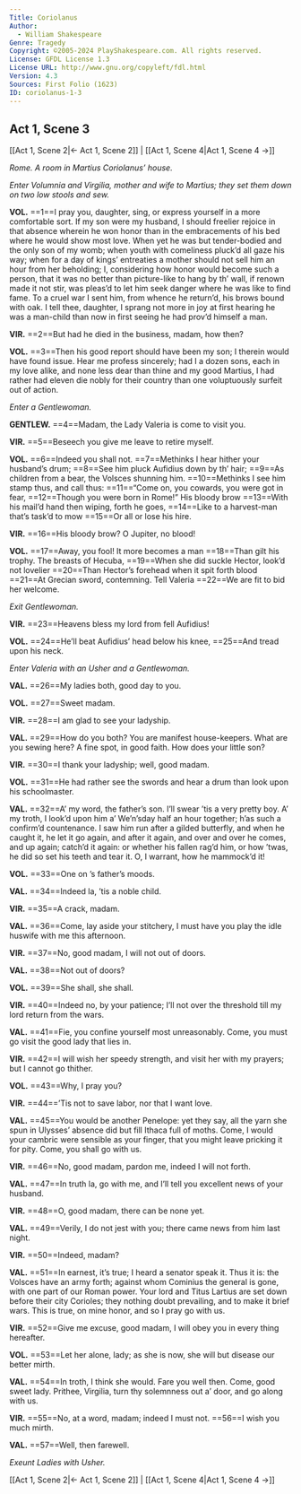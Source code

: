 ```yaml
---
Title: Coriolanus
Author: 
  - William Shakespeare
Genre: Tragedy
Copyright: ©2005-2024 PlayShakespeare.com. All rights reserved.
License: GFDL License 1.3
License URL: http://www.gnu.org/copyleft/fdl.html
Version: 4.3
Sources: First Folio (1623)
ID: coriolanus-1-3
---
```


## Act 1, Scene 3
[[Act 1, Scene 2|← Act 1, Scene 2]] | [[Act 1, Scene 4|Act 1, Scene 4 →]]

*Rome. A room in Martius Coriolanus’ house.*

*Enter Volumnia and Virgilia, mother and wife to Martius; they set them down on two low stools and sew.*

**VOL.**
==1==I pray you, daughter, sing, or express yourself in a more comfortable sort. If my son were my husband, I should freelier rejoice in that absence wherein he won honor than in the embracements of his bed where he would show most love. When yet he was but tender-bodied and the only son of my womb; when youth with comeliness pluck’d all gaze his way; when for a day of kings’ entreaties a mother should not sell him an hour from her beholding; I, considering how honor would become such a person, that it was no better than picture-like to hang by th’ wall, if renown made it not stir, was pleas’d to let him seek danger where he was like to find fame. To a cruel war I sent him, from whence he return’d, his brows bound with oak. I tell thee, daughter, I sprang not more in joy at first hearing he was a man-child than now in first seeing he had prov’d himself a man.

**VIR.**
==2==But had he died in the business, madam, how then?

**VOL.**
==3==Then his good report should have been my son; I therein would have found issue. Hear me profess sincerely; had I a dozen sons, each in my love alike, and none less dear than thine and my good Martius, I had rather had eleven die nobly for their country than one voluptuously surfeit out of action.

*Enter a Gentlewoman.*

**GENTLEW.**
==4==Madam, the Lady Valeria is come to visit you.

**VIR.**
==5==Beseech you give me leave to retire myself.

**VOL.**
==6==Indeed you shall not.
==7==Methinks I hear hither your husband’s drum;
==8==See him pluck Aufidius down by th’ hair;
==9==As children from a bear, the Volsces shunning him.
==10==Methinks I see him stamp thus, and call thus:
==11==“Come on, you cowards, you were got in fear,
==12==Though you were born in Rome!” His bloody brow
==13==With his mail’d hand then wiping, forth he goes,
==14==Like to a harvest-man that’s task’d to mow
==15==Or all or lose his hire.

**VIR.**
==16==His bloody brow? O Jupiter, no blood!

**VOL.**
==17==Away, you fool! It more becomes a man
==18==Than gilt his trophy. The breasts of Hecuba,
==19==When she did suckle Hector, look’d not lovelier
==20==Than Hector’s forehead when it spit forth blood
==21==At Grecian sword, contemning. Tell Valeria
==22==We are fit to bid her welcome.

*Exit Gentlewoman.*

**VIR.**
==23==Heavens bless my lord from fell Aufidius!

**VOL.**
==24==He’ll beat Aufidius’ head below his knee,
==25==And tread upon his neck.

*Enter Valeria with an Usher and a Gentlewoman.*

**VAL.**
==26==My ladies both, good day to you.

**VOL.**
==27==Sweet madam.

**VIR.**
==28==I am glad to see your ladyship.

**VAL.**
==29==How do you both? You are manifest house-keepers. What are you sewing here? A fine spot, in good faith. How does your little son?

**VIR.**
==30==I thank your ladyship; well, good madam.

**VOL.**
==31==He had rather see the swords and hear a drum than look upon his schoolmaster.

**VAL.**
==32==A’ my word, the father’s son. I’ll swear ’tis a very pretty boy. A’ my troth, I look’d upon him a’ We’n’sday half an hour together; h’as such a confirm’d countenance. I saw him run after a gilded butterfly, and when he caught it, he let it go again, and after it again, and over and over he comes, and up again; catch’d it again: or whether his fallen rag’d him, or how ’twas, he did so set his teeth and tear it. O, I warrant, how he mammock’d it!

**VOL.**
==33==One on ’s father’s moods.

**VAL.**
==34==Indeed la, ’tis a noble child.

**VIR.**
==35==A crack, madam.

**VAL.**
==36==Come, lay aside your stitchery, I must have you play the idle huswife with me this afternoon.

**VIR.**
==37==No, good madam, I will not out of doors.

**VAL.**
==38==Not out of doors?

**VOL.**
==39==She shall, she shall.

**VIR.**
==40==Indeed no, by your patience; I’ll not over the threshold till my lord return from the wars.

**VAL.**
==41==Fie, you confine yourself most unreasonably. Come, you must go visit the good lady that lies in.

**VIR.**
==42==I will wish her speedy strength, and visit her with my prayers; but I cannot go thither.

**VOL.**
==43==Why, I pray you?

**VIR.**
==44==’Tis not to save labor, nor that I want love.

**VAL.**
==45==You would be another Penelope: yet they say, all the yarn she spun in Ulysses’ absence did but fill Ithaca full of moths. Come, I would your cambric were sensible as your finger, that you might leave pricking it for pity. Come, you shall go with us.

**VIR.**
==46==No, good madam, pardon me, indeed I will not forth.

**VAL.**
==47==In truth la, go with me, and I’ll tell you excellent news of your husband.

**VIR.**
==48==O, good madam, there can be none yet.

**VAL.**
==49==Verily, I do not jest with you; there came news from him last night.

**VIR.**
==50==Indeed, madam?

**VAL.**
==51==In earnest, it’s true; I heard a senator speak it. Thus it is: the Volsces have an army forth; against whom Cominius the general is gone, with one part of our Roman power. Your lord and Titus Lartius are set down before their city Corioles; they nothing doubt prevailing, and to make it brief wars. This is true, on mine honor, and so I pray go with us.

**VIR.**
==52==Give me excuse, good madam, I will obey you in every thing hereafter.

**VOL.**
==53==Let her alone, lady; as she is now, she will but disease our better mirth.

**VAL.**
==54==In troth, I think she would. Fare you well then. Come, good sweet lady. Prithee, Virgilia, turn thy solemnness out a’ door, and go along with us.

**VIR.**
==55==No, at a word, madam; indeed I must not.
==56==I wish you much mirth.

**VAL.**
==57==Well, then farewell.

*Exeunt Ladies with Usher.*

[[Act 1, Scene 2|← Act 1, Scene 2]] | [[Act 1, Scene 4|Act 1, Scene 4 →]]